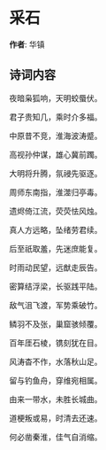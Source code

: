 # 采石

**作者**: 华镇

## 诗词内容

夜暗枭狐响，天明蛟蜃伏。

君子贵知几，乘时介多福。

中原昔不竞，淮海波涛蹙。

高视孙仲谋，雄心冀前躅。

大明将升腾，氛祲先驱逐。

周师东南指，淮澨归亭毒。

遗烬倚江流，荧荧怯风烛。

真人方远略，坠绪劳君续。

后至祇取羞，先迷庶能复。

时雨动民望，远猷走辰告。

密算结浮梁，长驱践平陆。

敌气沮飞渡，军势乘破竹。

鳞羽不及张，巢窟骇倾覆。

百年厓石棱，镌刻犹在目。

风涛杳不作，水落秋山足。

留与钓鱼舟，穿维宛相属。

由来一带水，未胜长城曲。

道梗叛或易，时清去还速。

何必凿秦淮，佳气自消缩。

